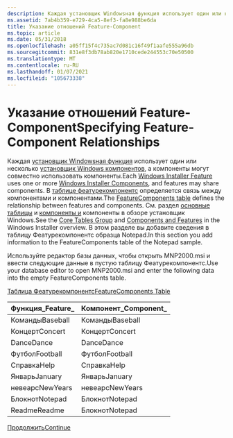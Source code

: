 ```yaml
---
description: Каждая установщик Windowsная функция использует один или несколько установщик Windows компонентов, а компоненты могут совместно использовать компоненты.
ms.assetid: 7ab4b359-e729-4ca5-8ef3-fa8e988be6da
title: Указание отношений Feature-Component
ms.topic: article
ms.date: 05/31/2018
ms.openlocfilehash: a05ff15f4c735ac7d081c16f49f1aafe555a96db
ms.sourcegitcommit: 831e8f3db78ab820e1710cede244553c70e50500
ms.translationtype: MT
ms.contentlocale: ru-RU
ms.lasthandoff: 01/07/2021
ms.locfileid: "105673338"
---
```

# <a name="specifying-feature-component-relationships"></a><span data-ttu-id="30d1c-103">Указание отношений Feature-Component</span><span class="sxs-lookup"><span data-stu-id="30d1c-103">Specifying Feature-Component Relationships</span></span>

<span data-ttu-id="30d1c-104">Каждая [установщик Windowsная функция](windows-installer-features.md) использует один или несколько [установщик Windows компонентов](windows-installer-components.md), а компоненты могут совместно использовать компоненты.</span><span class="sxs-lookup"><span data-stu-id="30d1c-104">Each [Windows Installer Feature](windows-installer-features.md) uses one or more [Windows Installer Components](windows-installer-components.md), and features may share components.</span></span> <span data-ttu-id="30d1c-105">В [таблице феатурекомпонентс](featurecomponents-table.md) определяется связь между компонентами и компонентами.</span><span class="sxs-lookup"><span data-stu-id="30d1c-105">The [FeatureComponents table](featurecomponents-table.md) defines the relationship between features and components.</span></span> <span data-ttu-id="30d1c-106">См. раздел [основные таблицы](core-tables-group.md) и [компоненты и](components-and-features.md) компоненты в обзоре установщик Windows.</span><span class="sxs-lookup"><span data-stu-id="30d1c-106">See the [Core Tables Group](core-tables-group.md) and [Components and Features](components-and-features.md) in the Windows Installer overview.</span></span> <span data-ttu-id="30d1c-107">В этом разделе вы добавите сведения в таблицу Феатурекомпонентс образца Notepad.</span><span class="sxs-lookup"><span data-stu-id="30d1c-107">In this section you add information to the FeatureComponents table of the Notepad sample.</span></span>

<span data-ttu-id="30d1c-108">Используйте редактор базы данных, чтобы открыть MNP2000.msi и ввести следующие данные в пустую таблицу Феатурекомпонентс.</span><span class="sxs-lookup"><span data-stu-id="30d1c-108">Use your database editor to open MNP2000.msi and enter the following data into the empty FeatureComponents table.</span></span>

[<span data-ttu-id="30d1c-109">Таблица Феатурекомпонентс</span><span class="sxs-lookup"><span data-stu-id="30d1c-109">FeatureComponents Table</span></span>](featurecomponents-table.md)



| <span data-ttu-id="30d1c-110">Функция\_</span><span class="sxs-lookup"><span data-stu-id="30d1c-110">Feature\_</span></span> | <span data-ttu-id="30d1c-111">Компонент\_</span><span class="sxs-lookup"><span data-stu-id="30d1c-111">Component\_</span></span> |
|-----------|-------------|
| <span data-ttu-id="30d1c-112">Команды</span><span class="sxs-lookup"><span data-stu-id="30d1c-112">Baseball</span></span>  | <span data-ttu-id="30d1c-113">Команды</span><span class="sxs-lookup"><span data-stu-id="30d1c-113">Baseball</span></span>    |
| <span data-ttu-id="30d1c-114">Концерт</span><span class="sxs-lookup"><span data-stu-id="30d1c-114">Concert</span></span>   | <span data-ttu-id="30d1c-115">Концерт</span><span class="sxs-lookup"><span data-stu-id="30d1c-115">Concert</span></span>     |
| <span data-ttu-id="30d1c-116">Dance</span><span class="sxs-lookup"><span data-stu-id="30d1c-116">Dance</span></span>     | <span data-ttu-id="30d1c-117">Dance</span><span class="sxs-lookup"><span data-stu-id="30d1c-117">Dance</span></span>       |
| <span data-ttu-id="30d1c-118">Футбол</span><span class="sxs-lookup"><span data-stu-id="30d1c-118">Football</span></span>  | <span data-ttu-id="30d1c-119">Футбол</span><span class="sxs-lookup"><span data-stu-id="30d1c-119">Football</span></span>    |
| <span data-ttu-id="30d1c-120">Справка</span><span class="sxs-lookup"><span data-stu-id="30d1c-120">Help</span></span>      | <span data-ttu-id="30d1c-121">Справка</span><span class="sxs-lookup"><span data-stu-id="30d1c-121">Help</span></span>        |
| <span data-ttu-id="30d1c-122">Январь</span><span class="sxs-lookup"><span data-stu-id="30d1c-122">January</span></span>   | <span data-ttu-id="30d1c-123">Январь</span><span class="sxs-lookup"><span data-stu-id="30d1c-123">January</span></span>     |
| <span data-ttu-id="30d1c-124">невеарс</span><span class="sxs-lookup"><span data-stu-id="30d1c-124">NewYears</span></span>  | <span data-ttu-id="30d1c-125">невеарс</span><span class="sxs-lookup"><span data-stu-id="30d1c-125">NewYears</span></span>    |
| <span data-ttu-id="30d1c-126">Блокнот</span><span class="sxs-lookup"><span data-stu-id="30d1c-126">Notepad</span></span>   | <span data-ttu-id="30d1c-127">Блокнот</span><span class="sxs-lookup"><span data-stu-id="30d1c-127">Notepad</span></span>     |
| <span data-ttu-id="30d1c-128">Readme</span><span class="sxs-lookup"><span data-stu-id="30d1c-128">Readme</span></span>    | <span data-ttu-id="30d1c-129">Блокнот</span><span class="sxs-lookup"><span data-stu-id="30d1c-129">Notepad</span></span>     |



 

[<span data-ttu-id="30d1c-130">Продолжить</span><span class="sxs-lookup"><span data-stu-id="30d1c-130">Continue</span></span>](adding-registry-information.md)

 

 



